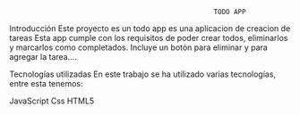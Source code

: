                                                        TODO APP 

Introducción
Este proyecto es un todo app es una aplicacion de creacion de tareas 
Esta app cumple con los requisitos de poder crear todos, eliminarlos y marcarlos como completados. Incluye un botón para eliminar y para agregar la tarea....


Tecnologías utilizadas
En este trabajo se ha utilizado varias tecnologías, entre esta tenemos:

JavaScript 
Css 
HTML5
